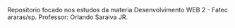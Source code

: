 Repositorio focado nos estudos da materia Desenvolvimento WEB 2 - Fatec araras/sp. 
Professor: Orlando Saraiva JR.
